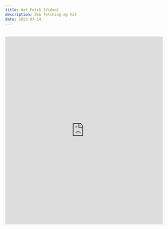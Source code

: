 ```yaml
---
title: Hat Fetch [Video]
description: Zeb fetching my hat
date: 2023-07-14
---
```

######

<iframe width="100%" height="600" src="https://www.youtube.com/embed/3DxsReD78mo" title="YouTube video player" frameborder="0" allow="accelerometer; autoplay; clipboard-write; encrypted-media; gyroscope; picture-in-picture; web-share" allowfullscreen></iframe>
